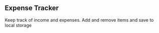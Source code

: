 ## Expense Tracker
Keep track of income and expenses. Add and remove items and save to local storage

